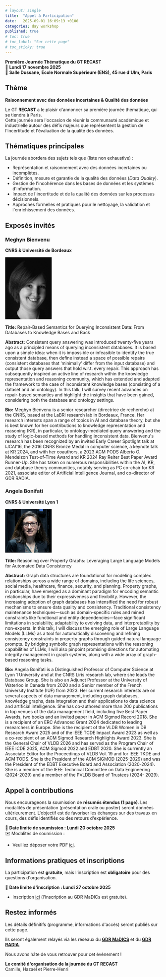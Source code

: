 ```yaml
---
# layout: single
title:  "Appel à Participation"
date:   2025-09-01 16:09:13 +0100
categories: day workshop
published: true
# toc: true
# toc_label: "Sur cette page"
# toc_sticky: true
---
```


**Première Journée Thématique du GT RECAST**  
📅 **Lundi 17 novembre 2025**  
📍 **Salle Dussane, École Normale Supérieure (ENS), 45 rue d'Ulm, Paris**  

## Thème

**Raisonnement avec des données incertaines & Qualité des données**

Le GT **RECAST** a le plaisir d'annoncer sa première journée thématique, qui se tiendra à Paris.  
Cette journée sera l'occasion de réunir la communauté académique et industrielle autour des défis majeurs que représentent la gestion de l'incertitude et l'évaluation de la qualité des données.

## Thématiques principales  

La journée abordera des sujets tels que (liste non exhaustive) :  

- Représentation et raisonnement avec des données incertaines ou incomplètes.  
- Définition, mesure et garantie de la qualité des données (*Data Quality*).  
- Gestion de l'incohérence dans les bases de données et les systèmes d'information.  
- Impact de l'incertitude et de la qualité des données sur les processus décisionnels.  
- Approches formelles et pratiques pour le nettoyage, la validation et l'enrichissement des données.  

## Exposés invités

### Meghyn Bienvenu

**CNRS & Université de Bordeaux**

<img src="meghyn-bw.jpeg" alt="Meghyn Bienvenu" width="150"/>

**Title:** Repair-Based Semantics for Querying Inconsistent Data: From Databases to Knowledge Bases and Back

**Abstract:** Consistent query answering was introduced twenty-five years ago as a principled means of querying inconsistent databases. It is based upon a simple idea: when it is impossible or infeasible to identify the true consistent database, then define instead a space of possible repairs (consistent databases that ‘minimally’ differ from the input database) and output those query answers that hold w.r.t. every repair. This approach has subsequently inspired an active line of research within the knowledge representation and reasoning community, which has extended and adapted the framework to the case of inconsistent knowledge bases (consisting of a dataset and an ontology). In this talk, I will survey recent advances on repair-based semantics and highlight the insights that have been gained, considering both the database and ontology settings.

**Bio:** Meghyn Bienvenu is a senior researcher (directrice de recherche) at the CNRS, based at the LaBRI research lab in Bordeaux, France.  Her research interests span a range of topics in AI and database theory, but she is best known for her contributions to knowledge representation and reasoning (KR), in particular, to ontology-mediated query answering and the study of logic-based methods for handling inconsistent data.  Bienvenu's research has been recognized by an invited Early Career Spotlight talk at IJCAI’16, the 2016 CNRS Bronze Medal in computer science, a keynote talk at KR 2024, and with her coauthors, a 2023 ACM PODS Alberto O. Mendelzon Test-of-Time Award and KR 2024 Ray Reiter Best Paper Award Runner-Up. She has taken on numerous responsibilities within the AI, KR, and database theory communities, notably serving as PC co-chair for KR 2021, associate editor of Artificial Intelligence Journal, and co-director of GDR RADIA. 

### Angela Bonifati

**CNRS & Université Lyon 1**

<img src="bonifati.png" alt="Angela Bonifati" width="150"/>

**Title:** Reasoning over Property Graphs: Leveraging Large Language Models for Automated Data Consistency

**Abstract:** Graph data structures are foundational for modeling complex
relationships across a wide range of domains, including the life
sciences, social media, healthcare, finance, security, and planning.
Property graphs, in particular, have emerged as a dominant paradigm
for encoding semantic relationships due to their expressiveness and
flexibility. However, the increasing adoption of graph databases has
intensified the need for robust mechanisms to ensure data quality and
consistency.
Traditional consistency maintenance techniques—such as domain-specific
rules and mined constraints like functional and entity
dependencies—face significant limitations in scalability, adaptability
to evolving data, and interpretability by non-experts. In this talk, I
will discuss the emerging role of Large Language Models (LLMs) as a
tool for automatically discovering and refining consistency
constraints in property graphs through guided natural language
prompts.
By bridging symbolic graph representations with the reasoning
capabilities of LLMs, I will also pinpoint promising directions for
automating integrity management in graph systems, along with a wide
array of graph-based reasoning tasks.

**Bio:** Angela Bonifati is a Distinguished Professor of Computer Science at
Lyon 1 University and at the CNRS Liris research lab, where she leads
the Database Group. She is also an Adjunct Professor at the University
of Waterloo in Canada from 2020 and a Senior member of the French
University Institute (IUF) from 2023. Her current research interests
are on several aspects of data management, including graph databases,
knowledge graphs, data integration and their applications to data
science and artificial intelligence. She has co-authored more than 200
publications in top venues of the data management field, including
five Best Paper Awards, two books and an invited paper in ACM Sigmod
Record 2018. She is a recipient of an ERC Advanced Grant 2024
dedicated to leading researchers in Europe. She is the
recipient of the VLDB Women in DB Research Award 2025 and of the IEEE
TCDE Impact Award 2023 as well as a co-recipient of an ACM Sigmod Research Highlights Award 2023.
She is the General Chair of VLDB 2026 and has served as the Program Chair of IEEE ICDE 2025, ACM Sigmod 2022 and EDBT 2020. She is currently an Associate
Editor for the Proceedings of VLDB Vol. 19 and for IEEE TKDE and ACM TODS.
She is the President of the ACM SIGMOD (2025-2029) and was the President of the EDBT Executive Board and Association (2020-2024). She is a member of the IEEE Technical Committee on Data Engineering (2024-2029) and a member of the PVLDB
Board of Trustees (2024- 2029).

## Appel à contributions  

Nous encourageons la soumission de **résumés étendus (1 page)**. Les modalités de présentation (présentation orale ou poster) seront données ultérieurement. L'objectif est de favoriser les échanges sur des travaux en cours, des défis identifiés ou des retours d'expérience.  

📅 **Date limite de soumission : Lundi 20 octobre 2025**  
✉️ Modalités de soumission :  
- Veuillez déposer votre PDF [ici](https://nextcloud.lisn.upsaclay.fr/index.php/s/B3KzgDxHTETQ9Lb).


## Informations pratiques et inscriptions  

La participation est **gratuite**, mais l'inscription est **obligatoire** pour des questions d'organisation.  

📅 **Date limite d'inscription : Lundi 27 octobre 2025**  

- Inscription [ici](https://www.madics.fr/manifestations/organisation/inscription/?manif=1757424554-9825) (l'inscription au GDR MaDICs est gratuite). 

## Restez informés  

Les détails définitifs (programme, informations d'accès) seront publiés sur cette page.

Ils seront également relayés via les réseaux du [**GDR MaDICS**](https://www.madics.fr/) et du [**GDR RADIA**](https://gdr-radia.cnrs.fr/).  

Nous avons hâte de vous retrouver pour cet événement !  

**Le comité d'organisation de la journée du GT RECAST**  
Camille, Hazaël et Pierre-Henri  

